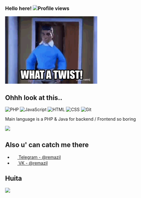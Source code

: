 ### Hello here! ![Profile views](https://gpvc.arturio.dev/ReMazil)

![he](https://github.com/ReMazil/ReMazil/blob/master/1ATP.gif)

## Ohhh look at this..

![PHP](https://img.shields.io/badge/-PHP-%230075a8?logo=PHP&logoColor=white&style=flat-square) ![JavaScript](https://img.shields.io/badge/-JavaScript-%23e9d54c?logo=javascript&logoColor=white&style=flat-square) ![HTML](https://img.shields.io/badge/-HTML-%23de4b25?logo=html5&logoColor=white&style=flat-square) ![CSS](https://img.shields.io/badge/-CSS-%230174b8?logo=css3&logoColor=white&style=flat-square) ![Git](https://img.shields.io/badge/-Git-%23ea4f32?logo=git&logoColor=white&style=flat-square)

Main language is a PHP & Java for backend / Frontend so boring

<img src="https://github-readme-stats.vercel.app/api/top-langs/?username=ReMazil&hide_title=false" />

## Also u' can catch me there
- <a href="https://t.me/remazil"><img src="https://upload.wikimedia.org/wikipedia/commons/thumb/8/82/Telegram_logo.svg/768px-Telegram_logo.svg.png" width=16 height=16 /> Telegram - @remazil</a>
- <a href="https://vk.com/remazil"><img src="https://upload.wikimedia.org/wikipedia/commons/thumb/2/21/VK.com-logo.svg/1024px-VK.com-logo.svg.png" width=16 height=16 /> VK - @remazil</a>

## Huita
<img src="https://github-readme-stats.vercel.app/api?username=remazil&show_icons=true&count_private=true">
